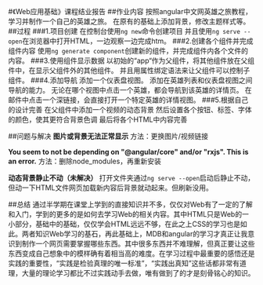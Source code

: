 #《Web应用基础》课程结业报告
##作业内容
按照angular中文网英雄之旅教程，学习并制作一个自己的英雄之旅。
在原有的基础上添加背景，修改主题样式等。
##过程
###1.项目创建
在控制台使用`ng new`命令创建项目
并且使用`ng serve --open`在浏览器中打开HTML，一边观察一边完成htm。
###2.创建各个组件并完成组件内容
使用`ng generate component`创建新的组件，并完成组件内各个文件的内容。
###3.使用组件显示数据
以初始的“app“作为父组件，将其他组件放在父组件中，在显示父组件外的其他组件。
并且用属性绑定语法来让父组件可以控制子组件。
###4.添加导航
添加一个仪表盘视图。
添加在英雄列表和仪表盘视图之间导航的能力。
无论在哪个视图中点击一个英雄，都会导航到该英雄的详情页。
在邮件中点击一个深链接，会直接打开一个特定英雄的详情视图。
###5.根据自己的设计完善
在父组件中添加一个视频的动态背景
然后设置各个按钮、标签、字体的颜色，使其更符合背景色调
最后将各个HTML中内容完善

##问题与解决
**图片或背景无法正常显示**
方法：更换图片/视频链接

**You seem to not be depending on "@angular/core" and/or "rxjs". This is an error.**
方法：删除node_modules，再重新安装

**动态背景静止不动（未解决）**
打开文件夹通过`ng serve --open`启动后静止不动，但动一下HTML文件网页加载新内容后背景就动起来。但刷新没用。

##总结
通过半学期在课堂上学到的直接知识并不多，仅仅对Web有了一定的了解和入门，学到的更多的是如何去学习Web的相关内容。其中HTML只是Web的一小部分，基础中的基础，仅仅学会HTML远远不够，在此之上CSS的学习也是如此。两者知识Web学习的基石，再此基础上，MDB和angular的学习才真正让我意识到制作一个网页需要掌握哪些东西。其中很多东西并不难理解，但真正要让这些东西变成自己想象中的模样确有着相当高的难度。在学习过程中最重要的感悟还是实践的重要性，“实践是检验真理的唯一标准”，“实践出真知”这些话都非常有道理，大量的理论学习都比不过实践动手去做，唯有做到了的才是刻骨铭心的知识。